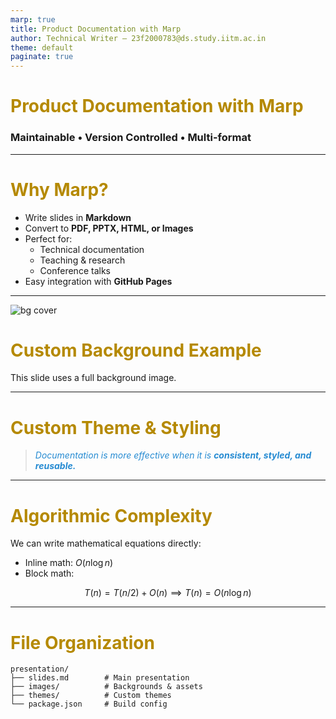 ```yaml
---
marp: true
title: Product Documentation with Marp
author: Technical Writer – 23f2000783@ds.study.iitm.ac.in
theme: default
paginate: true
---
```


<!-- _class: lead -->

# Product Documentation with Marp
### Maintainable • Version Controlled • Multi-format

---

# Why Marp?

- Write slides in **Markdown**
- Convert to **PDF, PPTX, HTML, or Images**
- Perfect for:
  - Technical documentation
  - Teaching & research
  - Conference talks
- Easy integration with **GitHub Pages**

---

<!-- Custom background image -->
![bg cover](https://static.vecteezy.com/system/resources/thumbnails/040/890/255/small_2x/ai-generated-empty-wooden-table-on-the-natural-background-for-product-display-free-photo.jpg)
# Custom Background Example

This slide uses a full background image.

---

# Custom Theme & Styling

<style>
section {
  background: #fdf6e3;
  color: #002b36;
}
h1 {
  color: #b58900;
}
blockquote {
  font-style: italic;
  color: #268bd2;
}
</style>

> Documentation is more effective when it is **consistent, styled, and reusable.**

---

# Algorithmic Complexity

We can write mathematical equations directly:

- Inline math: $O(n \log n)$
- Block math:

$$
T(n) = T(n/2) + O(n) \implies T(n) = O(n \log n)
$$

---

# File Organization

```text
presentation/
├── slides.md        # Main presentation
├── images/          # Backgrounds & assets
├── themes/          # Custom themes
└── package.json     # Build config

